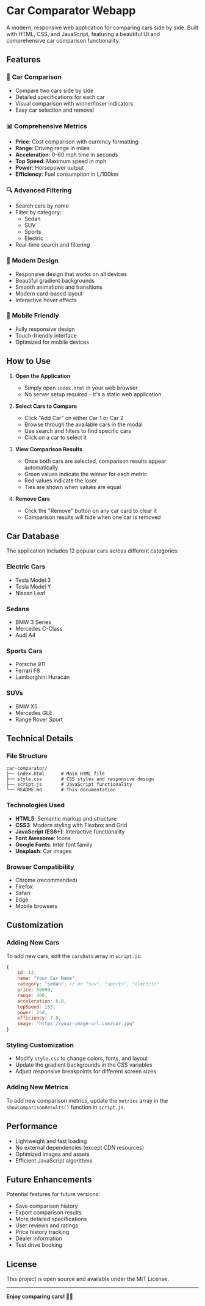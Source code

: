 # Car Comparator Webapp

A modern, responsive web application for comparing cars side by side. Built with HTML, CSS, and JavaScript, featuring a beautiful UI and comprehensive car comparison functionality.

## Features

### 🚗 **Car Comparison**
- Compare two cars side by side
- Detailed specifications for each car
- Visual comparison with winner/loser indicators
- Easy car selection and removal

### 📊 **Comprehensive Metrics**
- **Price**: Cost comparison with currency formatting
- **Range**: Driving range in miles
- **Acceleration**: 0-60 mph time in seconds
- **Top Speed**: Maximum speed in mph
- **Power**: Horsepower output
- **Efficiency**: Fuel consumption in L/100km

### 🔍 **Advanced Filtering**
- Search cars by name
- Filter by category:
  - Sedan
  - SUV
  - Sports
  - Electric
- Real-time search and filtering

### 🎨 **Modern Design**
- Responsive design that works on all devices
- Beautiful gradient backgrounds
- Smooth animations and transitions
- Modern card-based layout
- Interactive hover effects

### 📱 **Mobile Friendly**
- Fully responsive design
- Touch-friendly interface
- Optimized for mobile devices

## How to Use

1. **Open the Application**
   - Simply open `index.html` in your web browser
   - No server setup required - it's a static web application

2. **Select Cars to Compare**
   - Click "Add Car" on either Car 1 or Car 2
   - Browse through the available cars in the modal
   - Use search and filters to find specific cars
   - Click on a car to select it

3. **View Comparison Results**
   - Once both cars are selected, comparison results appear automatically
   - Green values indicate the winner for each metric
   - Red values indicate the loser
   - Ties are shown when values are equal

4. **Remove Cars**
   - Click the "Remove" button on any car card to clear it
   - Comparison results will hide when one car is removed

## Car Database

The application includes 12 popular cars across different categories:

### Electric Cars
- Tesla Model 3
- Tesla Model Y
- Nissan Leaf

### Sedans
- BMW 3 Series
- Mercedes C-Class
- Audi A4

### Sports Cars
- Porsche 911
- Ferrari F8
- Lamborghini Huracán

### SUVs
- BMW X5
- Mercedes GLE
- Range Rover Sport

## Technical Details

### File Structure
```
car-comparator/
├── index.html      # Main HTML file
├── style.css       # CSS styles and responsive design
├── script.js       # JavaScript functionality
└── README.md       # This documentation
```

### Technologies Used
- **HTML5**: Semantic markup and structure
- **CSS3**: Modern styling with Flexbox and Grid
- **JavaScript (ES6+)**: Interactive functionality
- **Font Awesome**: Icons
- **Google Fonts**: Inter font family
- **Unsplash**: Car images

### Browser Compatibility
- Chrome (recommended)
- Firefox
- Safari
- Edge
- Mobile browsers

## Customization

### Adding New Cars
To add new cars, edit the `carsData` array in `script.js`:

```javascript
{
    id: 13,
    name: "Your Car Name",
    category: "sedan", // or "suv", "sports", "electric"
    price: 50000,
    range: 400,
    acceleration: 6.0,
    topSpeed: 155,
    power: 250,
    efficiency: 7.0,
    image: "https://your-image-url.com/car.jpg"
}
```

### Styling Customization
- Modify `style.css` to change colors, fonts, and layout
- Update the gradient backgrounds in the CSS variables
- Adjust responsive breakpoints for different screen sizes

### Adding New Metrics
To add new comparison metrics, update the `metrics` array in the `showComparisonResults()` function in `script.js`.

## Performance

- Lightweight and fast loading
- No external dependencies (except CDN resources)
- Optimized images and assets
- Efficient JavaScript algorithms

## Future Enhancements

Potential features for future versions:
- Save comparison history
- Export comparison results
- More detailed specifications
- User reviews and ratings
- Price history tracking
- Dealer information
- Test drive booking

## License

This project is open source and available under the MIT License.

---

**Enjoy comparing cars! 🚗💨** 
